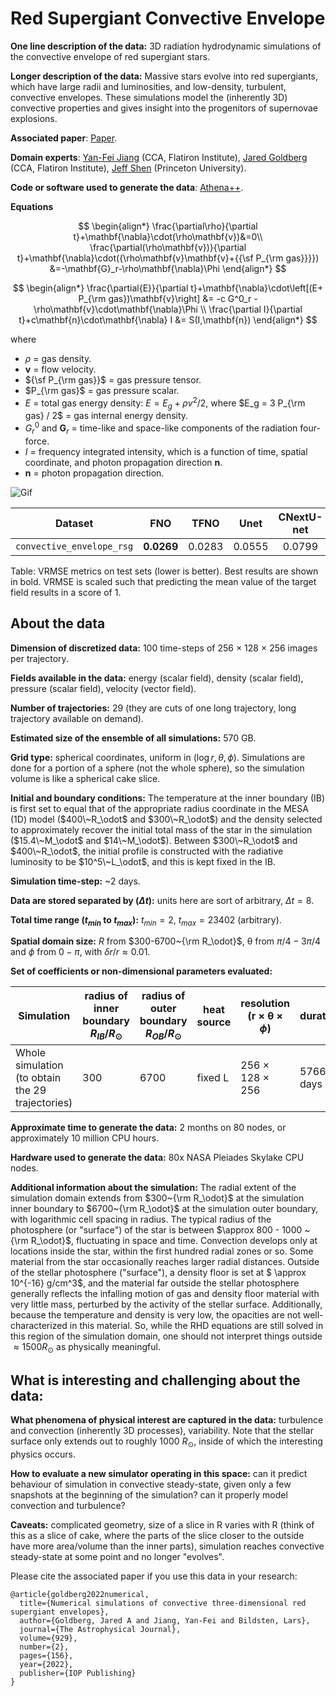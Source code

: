 # Red Supergiant Convective Envelope

**One line description of the data:** 3D radiation hydrodynamic simulations of the convective envelope of red supergiant stars.

**Longer description of the data:** Massive stars evolve into red supergiants, which have large radii and luminosities, and low-density, turbulent, convective envelopes. These simulations model the (inherently 3D) convective properties and gives insight into the progenitors of supernovae explosions.

**Associated paper**: [Paper](https://iopscience.iop.org/article/10.3847/1538-4357/ac5ab3).

**Domain experts**: [Yan-Fei Jiang](https://jiangyanfei1986.wixsite.com/yanfei-homepage) (CCA, Flatiron Institute), [Jared Goldberg](https://jaredagoldberg.wordpress.com/) (CCA, Flatiron Institute), [Jeff Shen](https://jshen.net) (Princeton University).

**Code or software used to generate the data**: [Athena++](https://www.athena-astro.app/).

**Equations**

$$
\begin{align*}
\frac{\partial\rho}{\partial t}+\mathbf{\nabla}\cdot(\rho\mathbf{v})&=0\\
\frac{\partial(\rho\mathbf{v})}{\partial t}+\mathbf{\nabla}\cdot({\rho\mathbf{v}\mathbf{v}+{{\sf P_{\rm gas}}}}) &=-\mathbf{G}_r-\rho\mathbf{\nabla}\Phi
\end{align*}
$$

$$
\begin{align*}
\frac{\partial{E}}{\partial t}+\mathbf{\nabla}\cdot\left[(E+ P_{\rm gas})\mathbf{v}\right] &= -c G^0_r -\rho\mathbf{v}\cdot\mathbf{\nabla}\Phi \\
\frac{\partial I}{\partial t}+c\mathbf{n}\cdot\mathbf{\nabla} I &= S(I,\mathbf{n})
\end{align*}
$$

where

- $\rho$ = gas density.
- $\mathbf{v}$ = flow velocity.
- ${\sf P_{\rm gas}}$ = gas pressure tensor.
- $P_{\rm gas}$ = gas pressure scalar.
- $E$ = total gas energy density: $E = E_g + \rho v^2 / 2$, where $E_g = 3 P_{\rm gas} / 2$ = gas internal energy density.
- $G^0_r$ and $\mathbf{G}_r$ = time-like and space-like components of the radiation four-force.
- $I$ = frequency integrated intensity, which is a function of time, spatial coordinate, and photon propagation direction $\mathbf{n}$.
- $\mathbf{n}$ = photon propagation direction.

![Gif](https://users.flatironinstitute.org/~polymathic/data/the_well/datasets/convective_envelope_rsg/gif/density_normalized.gif)

|          Dataset          | FNO  |      TFNO       | Unet | CNextU-net |
| :-----------------------: | :--: | :-------------: | :--: | :--------: |
| `convective_envelope_rsg` | $\mathbf{0.0269}$ | 0.0283 | 0.0555 | 0.0799 |

Table: VRMSE metrics on test sets (lower is better). Best results are shown in bold. VRMSE is scaled such that predicting the mean value of the target field results in a score of 1.

## About the data

**Dimension of discretized data:** 100 time-steps of 256 $\times$ 128 $\times$ 256 images per trajectory.

**Fields available in the data:** energy (scalar field), density (scalar field), pressure (scalar field), velocity (vector field).

**Number of trajectories:** 29 (they are cuts of one long trajectory, long trajectory available on demand).

**Estimated size of the ensemble of all simulations:** 570 GB.

**Grid type:** spherical coordinates, uniform in $(\log r, \theta,\phi)$. Simulations are done for a portion of a sphere (not the whole sphere), so the simulation volume is like a spherical cake slice.

**Initial and boundary conditions:** The temperature at the inner boundary (IB) is first set to equal that of the appropriate radius coordinate in the MESA (1D) model ($400\~R_\odot$ and $300\~R_\odot$) and the density selected to approximately recover the initial total mass of the star in the simulation ($15.4\~M_\odot$ and $14\~M_\odot$).
Between $300\~R_\odot$ and $400\~R_\odot$, the initial profile is constructed with the radiative luminosity to be $10^5\~L_\odot$, and this is kept fixed in the IB.

**Simulation time-step:** ~2 days.

**Data are stored separated by ($\Delta t$):** units here are sort of arbitrary, $\Delta t= 8$.

**Total time range ($t_{min}$ to $t_{max}$):** $t_{min} = 2$, $t_{max} = 23402$ (arbitrary).

**Spatial domain size:** $R$ from $300-6700~{\rm R_\odot}$, θ from $π/4−3π/4$ and $\phi$ from $0−π$, with $δr/r ≈ 0.01$.

**Set of coefficients or non-dimensional parameters evaluated:**

| Simulation                                       | radius of inner boundary $R_{IB}/R_\odot$ | radius of outer boundary $R_{OB}/R_\odot$ | heat source | resolution (r × θ × $\phi$) | duration  | core mass $mc/M_\odot$ | final mass $M_{\rm final}/M_\odot$ |
| ------------------------------------------------ | ----------------------------------------- | ----------------------------------------- | ----------- | --------------------------- | --------- | --------------------- | ---------------------------------- |
| Whole simulation (to obtain the 29 trajectories) | 300                                       | 6700                                      | fixed L     | 256 × 128 × 256             | 5766 days | 10.79                 | 12.9                               |

**Approximate time to generate the data:** 2 months on 80 nodes, or approximately 10 million CPU hours.

**Hardware used to generate the data:** 80x NASA Pleiades Skylake CPU nodes.

**Additional information about the simulation:** The radial extent of the simulation domain extends from $300~{\rm R_\odot}$ at the simulation inner boundary to $6700~{\rm R_\odot}$ at the simulation outer boundary, with logarithmic cell spacing in radius. The typical radius of the photosphere (or "surface") of the star is between $\approx 800 - 1000 ~{\rm R_\odot}$, fluctuating in space and time. Convection develops only at locations inside the star, within the first hundred radial zones or so. Some material from the star occasionally reaches larger radial distances.
Outside of the stellar photosphere ("surface"), a density floor is set at $ \approx 10^{-16} g/cm^3$, and the material far outside the stellar photosphere generally reflects the infalling motion of gas and density floor material with very little mass, perturbed by the activity of the stellar surface. Additionally, because the temperature and density is very low, the opacities are not well-characterized in this material. So, while the RHD equations are still solved in this region of the simulation domain, one should not interpret things outside $\approx 1500 R_\odot$ as physically meaningful.

## What is interesting and challenging about the data:

**What phenomena of physical interest are captured in the data:** turbulence and convection (inherently 3D processes), variability. Note that the stellar surface only extends out to roughly 1000 $R_\odot$, inside of which the interesting physics occurs.

**How to evaluate a new simulator operating in this space:** can it predict behaviour of simulation in convective steady-state, given only a few snapshots at the beginning of the simulation? can it properly model convection and turbulence?

**Caveats:** complicated geometry, size of a slice in R varies with R (think of this as a slice of cake, where the parts of the slice closer to the outside have more area/volume than the inner parts), simulation reaches convective steady-state at some point and no longer "evolves".

Please cite the associated paper if you use this data in your research:

```
@article{goldberg2022numerical,
  title={Numerical simulations of convective three-dimensional red supergiant envelopes},
  author={Goldberg, Jared A and Jiang, Yan-Fei and Bildsten, Lars},
  journal={The Astrophysical Journal},
  volume={929},
  number={2},
  pages={156},
  year={2022},
  publisher={IOP Publishing}
}
```
